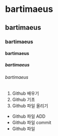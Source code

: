 # bartimaeus
## bartimaeus
### bartimaeus
#### bartimaeus
##### bartimaeus
###### bartimaeus
1. Github 배우기
1. Github 기초
1. Github 파일 올리기
* Github 파일 ADD
* Github 파일 commit
* Github 파일 
